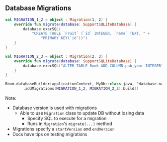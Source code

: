 ## Database Migrations

```kotlin
val MIGRATION_1_2 = object : Migration(1, 2) {
    override fun migrate(database: SupportSQLiteDatabase) {
        database.execSQL(
            "CREATE TABLE `Fruit` (`id` INTEGER, `name` TEXT, " +
                "PRIMARY KEY(`id`))")
    }
}

val MIGRATION_2_3 = object : Migration(2, 3) {
    override fun migrate(database: SupportSQLiteDatabase) {
        database.execSQL("ALTER TABLE Book ADD COLUMN pub_year INTEGER")
    }
}

Room.databaseBuilder(applicationContext, MyDb::class.java, "database-name")
        .addMigrations(MIGRATION_1_2, MIGRATION_2_3).build()
```

Note:
+ Database version is used with migrations
    + Able to use `Migration` class to update DB without losing data
        + Specify SQL to execute for a migration
        + Runs in `Migration`'s `migrate(...)` method
+ Migrations specify a `startVersion` and `endVersion`
+ Docs have tips on testing migrations